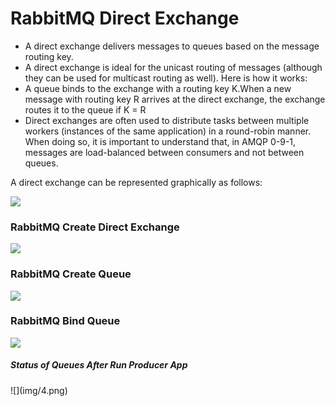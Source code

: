 # RabbitMQ Direct Exchange

- A direct exchange delivers messages to queues based on the message routing key.
- A direct exchange is ideal for the unicast routing of messages (although they can be used for multicast routing as well). Here is how it works:
- A queue binds to the exchange with a routing key K.When a new message with routing key R arrives at the direct exchange, the exchange routes it to the queue if K = R
- Direct exchanges are often used to distribute tasks between multiple workers (instances of the same application) in a round-robin manner. When doing so, it is important to understand that, in AMQP 0-9-1, messages are load-balanced between consumers and not between queues.

A direct exchange can be represented graphically as follows:

![](img/0.png)


### RabbitMQ Create Direct Exchange
![](img/1.png)

### RabbitMQ Create Queue
![](img/2.png)


### RabbitMQ Bind Queue
![](img/3.png)



<h5>Status of Queues After Run Producer App</h5>
![](img/4.png)

